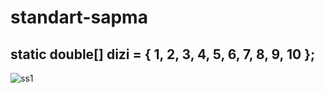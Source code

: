 # standart-sapma

## static double[] dizi = { 1, 2, 3, 4, 5, 6, 7, 8, 9, 10 };
        
       

![ss1](https://user-images.githubusercontent.com/64536219/211889540-49a76e8b-5b8f-439c-bbc8-d578db6e838e.png)
